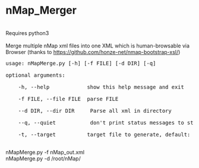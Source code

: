 # nMap_Merger
<br>Requires python3
<br>
<br>Merge multiple nMap xml files into one XML which is human-browsable via Browser
(thanks to https://github.com/honze-net/nmap-bootstrap-xsl/)

<pre>usage: nMapMerge.py [-h] [-f FILE] [-d DIR] [-q]
<br>optional arguments:
<br>    -h, --help            show this help message and exit
<br>    -f FILE, --file FILE  parse FILE
<br>    --d DIR, --dir DIR     Parse all xml in directory
<br>    --q, --quiet           don't print status messages to stdout
<br>    -t, --target          target file to generate, default: nmapMerged.xml</pre>
<br>nMapMerge.py -f nMap_out.xml
<br>nMapMerge.py -d /root/nMap/
